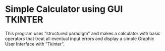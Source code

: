 # Simple Calculator using GUI TKINTER

This program uses “structured paradigm” and makes a calculator with basic operators that treat all eventual input errors and display a simple Graphic User Interface with “Tkinter”.
